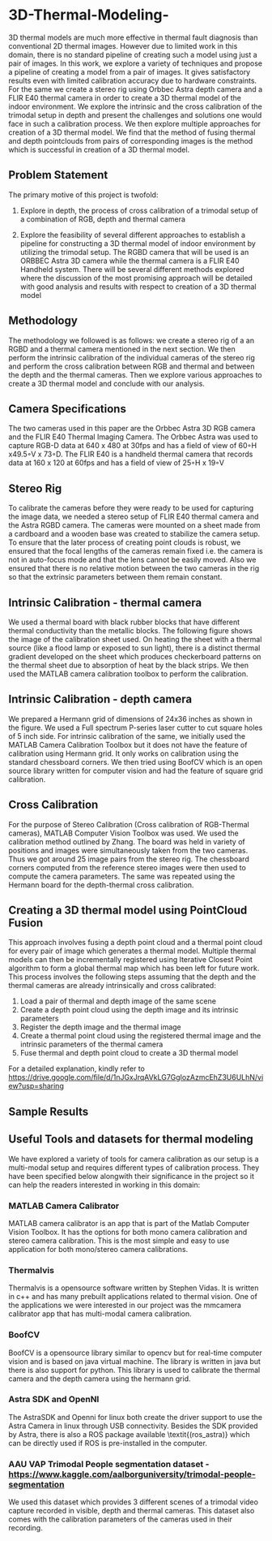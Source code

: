 # 3D-Thermal-Modeling-
3D thermal models are much more effective in thermal fault diagnosis than conventional 2D thermal images. However due to limited work in this domain, there is no standard pipeline of creating such a model using just a pair of images. In this work, we explore a variety of techniques and propose a pipeline of creating a model from a pair of images. It gives satisfactory results even with limited calibration accuracy due to hardware constraints. For the same we create a stereo rig using Orbbec Astra depth camera and a FLIR E40 thermal camera in order to create a 3D thermal model of the indoor environment. We explore the intrinsic and the cross calibration of the trimodal setup in depth and present the challenges and solutions one would face in such a calibration process. We then explore multiple approaches for creation of a 3D thermal model. We find that the method of fusing thermal and depth pointclouds from pairs of corresponding images is the method which is successful in creation of a 3D thermal model.

## Problem Statement
The primary motive of this project is twofold: 

1. Explore in depth, the process of cross calibration of a trimodal setup of a combination of RGB, depth and thermal camera 

2. Explore the feasibility of several different approaches to establish a pipeline for constructing a 3D thermal model of indoor environment by utilizing the trimodal setup. The RGBD camera that will be used is an ORBBEC Astra 3D camera while the thermal camera is a FLIR E40 Handheld system. There will be several different methods explored where the discussion of the most promising approach will be detailed with good analysis and results with respect to creation of a 3D thermal model

## Methodology
The methodology we followed is as follows: we create a stereo rig of a an RGBD and a thermal camera mentioned in the next section. We then perform the intrinsic calibration of the individual cameras of the stereo rig and perform the cross calibration between RGB and thermal and between the depth and the thermal cameras. Then we explore various approaches to create a 3D thermal model and conclude with our analysis.

## Camera Specifications
The  two  cameras  used  in  this  paper  are  the  Orbbec  Astra 3D  RGB  camera  and  the  FLIR  E40  Thermal  Imaging Camera. The Orbbec Astra was used to capture RGB-D data at 640 x 480 at 30fps and has a field of view of 60◦H x49.5◦V x 73◦D. The FLIR E40 is a handheld thermal camera that records data at 160 x 120 at 60fps and has a field of view of 25◦H x 19◦V

## Stereo Rig
To calibrate the cameras before they were ready to be used for capturing the image data, we needed a stereo setup of FLIR E40 thermal camera and the Astra RGBD camera. The cameras were mounted on a sheet made from a cardboard and a wooden base was created to stabilize the camera setup. To ensure that the later process of creating point clouds is robust, we ensured that the focal lengths of the cameras remain fixed i.e. the camera is not in auto-focus mode and that the lens cannot be easily moved. Also we ensured that there is no relative motion between the two cameras in the rig so that the extrinsic parameters between them remain constant. 

## Intrinsic Calibration - thermal camera
We used a thermal board with black rubber blocks that have different thermal conductivity than the metallic blocks. The following figure shows the image of the calibration sheet used. On heating the sheet with a thermal source (like a flood lamp or exposed to sun light), there is a distinct thermal gradient developed on the sheet which produces checkerboard patterns on the thermal sheet due to absorption of heat by the black strips. We then used the MATLAB camera calibration toolbox to perform the calibration. 

## Intrinsic Calibration - depth camera
We prepared a Hermann grid of dimensions of 24x36 inches as shown in the figure. We used a Full spectrum P-series laser cutter to cut square holes of 5 inch side. For intrinsic calibration of the same, we initially used the MATLAB Camera Calibration Toolbox but it does not have the feature of calibration using Hermann grid. It only works on calibration using the standard chessboard corners. We then tried using BoofCV which is an open source library written for computer vision and had the feature of square grid calibration.

## Cross Calibration
For the purpose of Stereo Calibration (Cross calibration of RGB-Thermal cameras), MATLAB Computer Vision Toolbox was used. We used the calibration method outlined by Zhang. The board was held in variety of positions and images were simultaneously taken from the two cameras. Thus we got around 25 image pairs from the stereo rig. The chessboard corners computed from the reference stereo images were then used to compute the camera parameters. The same was repeated using the Hermann board for the depth-thermal cross calibration.

## Creating a 3D thermal model using PointCloud Fusion
This approach involves fusing a depth point cloud and a thermal point cloud for every pair of image which generates a thermal model. Multiple thermal models can then be incrementally registered using Iterative Closest Point algorithm to form a global thermal map which has been left for future work. This process involves the following steps assuming that the depth and the thermal cameras are already intrinsically and cross calibrated:
1. Load a pair of thermal and depth image of the same scene 
2. Create a depth point cloud using the depth image and its intrinsic parameters
3. Register the depth image and the thermal image
4. Create a thermal point cloud using the registered thermal image and the intrinsic parameters of the thermal camera
5. Fuse thermal and depth point cloud to create a 3D thermal model

For a detailed explanation, kindly refer to https://drive.google.com/file/d/1nJGxJrqAVkLG7GgIozAzmcEhZ3U6ULhN/view?usp=sharing

## Sample Results

## Useful Tools and datasets for thermal modeling 
We have explored a variety of tools for camera calibration as our setup is a multi-modal setup and requires different types of calibration process. They have been specified below alongwith their significance in the project so it can help the readers interested in working in this domain:
### MATLAB Camera Calibrator
MATLAB camera calibrator is an app that is part of the Matlab Computer Vision Toolbox. It has the options for both mono camera calibration and stereo camera calibration. This is the most simple and easy to use application for both mono/stereo camera calibrations. 
### Thermalvis
Thermalvis is a opensource software written by Stephen Vidas. It is written in c++ and has many prebuilt applications related to thermal vision. One of the applications we were interested in our project was the mmcamera calibrator app that has multi-modal camera calibration. 
### BoofCV 
BoofCV is a opensource library similar to opencv but for real-time computer vision and is based on java virtual machine. The library is written in java but there is also support for python. This library is used to calibrate the thermal camera and the depth camera using the hermann grid. 
### Astra SDK and OpenNI
The AstraSDK and Openni for linux both create the driver support to use the Astra Camera in linux through USB connectivity. Besides the SDK provided by Astra, there is also a ROS package available \textit{(ros\_astra)} which can be directly used if ROS is pre-installed in the computer.  
###  AAU VAP Trimodal People segmentation dataset - https://www.kaggle.com/aalborguniversity/trimodal-people-segmentation
We used this dataset which provides 3 different scenes of a trimodal video capture recorded in visible, depth and thermal cameras. This dataset also comes with the calibration parameters of the cameras used in their recording.
